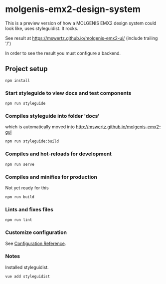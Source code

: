 # molgenis-emx2-design-system

This is a preview version of how a MOLGENIS EMX2 design system could look like, uses styleguidist. It rocks.

See result at https://mswertz.github.io/molgenis-emx2-ui/ (include trailing '/')

In order to see the result you must configure a backend.

## Project setup

```
npm install
```

### Start styleguide to view docs and test components

```
npm run styleguide
```

### Compiles styleguide into folder 'docs'

which is automatically moved into http://mswertz.github.io/molgenis-emx2-gui

```
npm run styleguide:build
```

### Compiles and hot-reloads for development

```
npm run serve
```

### Compiles and minifies for production

Not yet ready for this

```
npm run build
```

### Lints and fixes files

```
npm run lint
```

### Customize configuration

See [Configuration Reference](https://cli.vuejs.org/config/).

### Notes

Installed styleguidist.

```
vue add styleguidist
```
